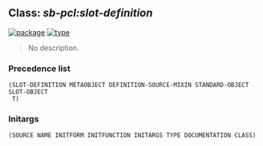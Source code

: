 ## Class: ***sb-pcl:slot-definition***
[![package](https://img.shields.io/badge/Package-SB--PCL-5f9ea0.svg?style=social&colorA=999999)](../) [![type](https://img.shields.io/badge/Type-Class-5f9ea0.svg?style=social&colorA=999999)](../#class) 

> No description.

### Precedence list
```
(SLOT-DEFINITION METAOBJECT DEFINITION-SOURCE-MIXIN STANDARD-OBJECT SLOT-OBJECT
 T)
```
### Initargs
```
(SOURCE NAME INITFORM INITFUNCTION INITARGS TYPE DOCUMENTATION CLASS)
```
